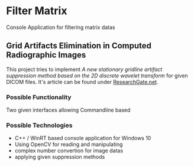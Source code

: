 # Filter Matrix

Console Application for filtering matrix datas

## Grid Artifacts Elimination in Computed Radiographic Images

This project tries to implement *A new stationary gridline artifact suppression method based on the 2D discrete wavelet transform* for given DICOM files. It's article can be found under [ResearchGate.net](https://www.researchgate.net/publication/274399694_A_new_stationary_gridline_artifact_suppression_method_based_on_the_2D_discrete_wavelet_transform).

### Possible Functionality

Two given interfaces allowing Commandline based 

### Possible Technologies

+ C++ / WinRT based console application for Windows 10
+ Using OpenCV for reading and manipulating 
+ complex number convertion for image datas
+ applying given suppression methods 

